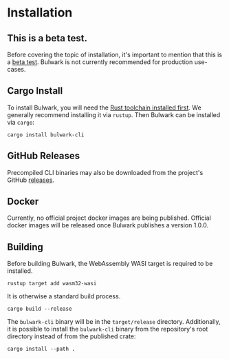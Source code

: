 # Installation

## This is a beta test.

Before covering the topic of installation, it's important to mention that this is a [beta test](../#this-is-a-beta-test.). Bulwark is not currently recommended for production use-cases.

## Cargo Install

To install Bulwark, you will need the [Rust toolchain installed first](https://www.rust-lang.org/tools/install). We generally recommend installing it via `rustup`. Then Bulwark can be installed via `cargo`:

```
cargo install bulwark-cli
```

## GitHub Releases

Precompiled CLI binaries may also be downloaded from the project's GitHub [releases](https://github.com/bulwark-security/bulwark/releases).

## Docker

Currently, no official project docker images are being published. Official docker images will be released once Bulwark publishes a version 1.0.0.

## Building

Before building Bulwark, the WebAssembly WASI target is required to be installed.

```
rustup target add wasm32-wasi
```

It is otherwise a standard build process.

```
cargo build --release
```

The `bulwark-cli` binary will be in the `target/release` directory. Additionally, it is possible to install the `bulwark-cli` binary from the repository's root directory instead of from the published crate:

```
cargo install --path .
```
